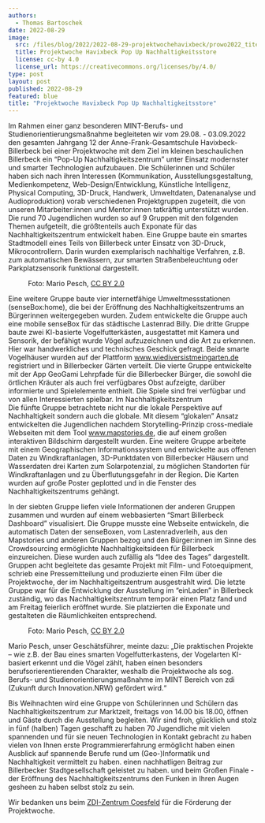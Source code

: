 ```yaml
---
authors:
  - Thomas Bartoschek
date: 2022-08-29
image:
  src: /files/blog/2022/2022-08-29-projektwochehavixbeck/prowo2022_titel.jpeg
  title: Projektwoche Havixbeck Pop Up Nachhaltigkeitsstore
  license: cc-by 4.0
  license_url: https://creativecommons.org/licenses/by/4.0/
type: post
layout: post
published: 2022-08-29
featured: blue
title: "Projektwoche Havixbeck Pop Up Nachhaltigkeitsstore"
---
```


Im Rahmen einer ganz besonderen MINT-Berufs- und Studienorientierungsmaßnahme begleiteten wir vom 29.08. - 03.09.2022 den gesamten Jahrgang 12 der Anne-Frank-Gesamtschule Havixbeck-Billerbeck bei einer Projektwoche mit dem Ziel im kleinen beschaulichen Billerbeck ein “Pop-Up Nachhaltigkeitszentrum” unter Einsatz modernster und smarter Technologien aufzubauen.
Die Schülerinnen und Schüler haben sich nach ihren Interessen (Kommunikation, Ausstellungsgestaltung, Medienkompetenz, Web-Design/Entwicklung, Künstliche Intelligenz, Physical Computing, 3D-Druck, Handwerk, Umweltdaten, Datenanalyse und Audioproduktion) vorab verschiedenen Projektgruppen zugeteilt, die von unseren Mitarbeiter:innen und Mentor:innen tatkräftig unterstützt wurden. Die rund 70 Jugendlichen wurden so auf 9 Gruppen mit den folgenden Themen aufgeteilt, die größtenteils auch Exponate für das Nachhaltigkeitszentrum entwickelt haben.
Eine Gruppe baute ein smartes Stadtmodell eines Teils von Billerbeck unter Einsatz von 3D-Druck, Mikrocontrollern. Darin wurden exemplarisch nachhaltige Verfahren, z.B. zum automatischen Bewässern, zur smarten Straßenbeleuchtung oder Parkplatzsensorik funktional dargestellt.

<figure class="blog">
    <img src="/files/blog/2022/2022-08-29-projektwochehavixbeck/prowo2022_01.jpeg" alt="">
    <figcaption>Foto: Mario Pesch, <a href="https://creativecommons.org/licenses/by/2.0/">CC BY 2.0</a></figcaption>
</figure>

Eine weitere Gruppe baute vier internetfähige Umweltmessstationen (senseBox:home), die bei der Eröffnung des Nachhaltigkeitszentrums an Bürgerinnen weitergegeben wurden. Zudem entwickelte die Gruppe auch eine mobile senseBox für das städtische Lastenrad Billy.
Die dritte Gruppe baute zwei KI-basierte Vogelfutterkästen, ausgestattet mit Kamera und Sensorik, der befähigt wurde Vögel aufzuzeichnen und die Art zu erkennen. Hier war handwerkliches und technisches Geschick gefragt. Beide smarte Vogelhäuser wurden auf der Plattform www.wiediversistmeingarten.de registriert und in Billerbecker Gärten verteilt.
Die vierte Gruppe entwickelte mit der App GeoGami Lehrpfade für die Billerbecker Bürger, die sowohl die örtlichen Kräuter als auch frei verfügbares Obst aufzeigte, darüber informierte und Spielelemente enthielt. Die Spiele sind frei verfügbar und von allen Interessierten spielbar. Im Nachhaltigkeitszentrum  
Die fünfte Gruppe betrachtete nicht nur die lokale Perspektive auf Nachhaltigkeit sondern auch die globale. Mit diesem “glokalen” Ansatz entwickelten die Jugendlichen nachdem Storytelling-Prinzip cross-mediale Webseiten mit dem Tool www.mapstories.de, die auf einem großen interaktiven Bildschirm dargestellt wurden.
Eine weitere Gruppe arbeitete mit einem Geographischen Informationssystem und entwickelte aus offenen Daten zu Windkraftanlagen, 3D-Punktdaten von Billerbecker Häusern und Wasserdaten drei Karten zum Solarpotenzial, zu möglichen Standorten für Windkraftanlagen und zu Überflutungsgefahr in der Region. Die Karten wurden auf große Poster geplotted und in die Fenster des Nachhaltigkeitszentrums gehängt.

In der siebten Gruppe liefen viele Informationen der anderen Gruppen zusammen und wurden auf einem webbasierten “Smart Billerbeck Dashboard” visualisiert. Die Gruppe musste eine Webseite entwickeln, die automatisch Daten der senseBoxen, vom Lastenradverleih, aus den Mapstories und anderen Gruppen bezog und den Bürger:innen im Sinne des Crowdsourcing ermöglichte Nachhaltigkeitsideen für Billerbeck einzureichen. Diese wurden auch zufällig als “Idee des Tages” dargestellt.
Gruppen acht begleitete das gesamte Projekt mit Film- und Fotoequipment, schrieb eine Pressemitteilung und produzierte einen Film über die Projektwoche, der im Nachhaltigeitszentrum ausgestrahlt wird.
Die letzte Gruppe war für die Entwicklung der Ausstellung im “einLaden” in Billerbeck zuständig, wo das Nachhaltigkeitszentrum temporär einen Platz fand und am Freitag feierlich eröffnet wurde. Sie platzierten die Exponate und gestalteten die Räumlichkeiten entsprechend.

<figure class="blog">
    <img src="/files/blog/2022/2022-08-29-projektwochehavixbeck/prowo2022_04.jpeg" alt="">
    <figcaption>Foto: Mario Pesch, <a href="https://creativecommons.org/licenses/by/2.0/">CC BY 2.0</a></figcaption>
</figure>

Mario Pesch, unser Geschätsführer, meinte dazu: „Die praktischen Projekte – wie z.B. der Bau eines smarten Vogelfutterkastens, der Vogelarten KI-basiert erkennt und die Vögel zählt, haben einen besonders berufsorierentierenden Charakter, weshalb die Projektwoche als sog. Berufs- und Studienorientierungsmaßnahme im MINT Bereich von zdi (Zukunft durch Innovation.NRW) gefördert wird.“

Bis Weihnachten wird eine Gruppe von Schülerinnen und Schülern das Nachhaltigkeitszentrum zur Marktzeit, freitags von 14.00 bis 18.00, öffnen und Gäste durch die Ausstellung begleiten.
Wir sind froh, glücklich und stolz in fünf (halben) Tagen geschafft zu haben 70 Jugendliche
mit vielen spannenden und für sie neuen Technologien in Kontakt gebracht zu haben
vielen von Ihnen erste Programmiererfahrung ermöglicht haben
einen Ausblick auf spannende Berufe rund um (Geo-)Informatik und Nachhaltigkeit vermittelt zu haben.
einen nachhatligen Beitrag zur Billerbecker Stadtgesellschaft geleistet zu haben.
und beim Großen Finale - der Eröffnung des Nachhaltigkeitszentrums den Funken in Ihren Augen gesheen zu haben selbst stolz zu sein.

Wir bedanken uns beim [ZDI-Zentrum Coesfeld](https://bildungsnetzwerk.kreis-coesfeld.de/zdi-netzwerk.html) für die Förderung der Projektwoche.

<figure class="blog">
    <img src="/files/blog/2022/2022-08-29-projektwochehavixbeck/Logo_zdi_Coesfeld.jpg" alt="">
</figure>
